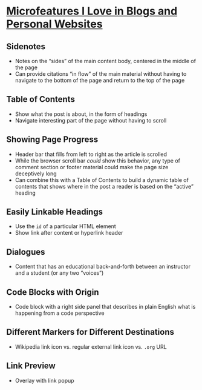 # [Microfeatures I Love in Blogs and Personal Websites](https://danilafe.com/blog/blog_microfeatures/)

## Sidenotes

* Notes on the “sides” of the main content body, centered in the middle of the page
* Can provide citations “in flow” of the main material without having to navigate to the bottom of the page and return to the top of the page

## Table of Contents

* Show what the post is about, in the form of headings
* Navigate interesting part of the page without having to scroll

## Showing Page Progress

* Header bar that fills from left to right as the article is scrolled
* While the browser scroll bar *could* show this behavior, any type of comment section or footer material could make the page size deceptively long
* Can combine this with a Table of Contents to build a dynamic table of contents that shows where in the post a reader is based on the “active” heading

## Easily Linkable Headings

* Use the `id` of a particular HTML element
* Show link after content or hyperlink header

## Dialogues

* Content that has an educational back-and-forth between an instructor and a student (or any two “voices”)

## Code Blocks with Origin

* Code block with a right side panel that describes in plain English what is happening from a code perspective

## Different Markers for Different Destinations

* Wikipedia link icon vs. regular external link icon vs. `.org` URL

## Link Preview

* Overlay with link popup
